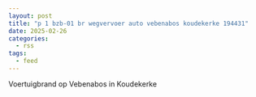```yaml
---
layout: post
title: "p 1 bzb-01 br wegvervoer auto vebenabos koudekerke 194431"
date: 2025-02-26
categories: 
  - rss
tags: 
  - feed
---
```


Voertuigbrand op Vebenabos in Koudekerke
